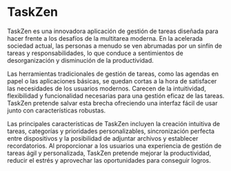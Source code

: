 # TaskZen

TaskZen es una innovadora aplicación de gestión de tareas diseñada para hacer frente a los desafíos de la multitarea moderna. En la acelerada sociedad actual, las personas a menudo se ven abrumadas por un sinfín de tareas y responsabilidades, lo que conduce a sentimientos de desorganización y disminución de la productividad.

Las herramientas tradicionales de gestión de tareas, como las agendas en papel o las aplicaciones básicas, se quedan cortas a la hora de satisfacer las necesidades de los usuarios modernos. Carecen de la intuitividad, flexibilidad y funcionalidad necesarias para una gestión eficaz de las tareas. TaskZen pretende salvar esta brecha ofreciendo una interfaz fácil de usar junto con características robustas.

Las principales características de TaskZen incluyen la creación intuitiva de tareas, categorías y prioridades personalizables, sincronización perfecta entre dispositivos y la posibilidad de adjuntar archivos y establecer recordatorios. Al proporcionar a los usuarios una experiencia de gestión de tareas ágil y personalizada, TaskZen pretende mejorar la productividad, reducir el estrés y aprovechar las oportunidades para conseguir logros.
